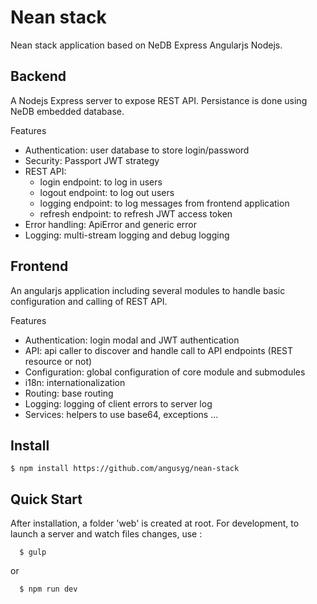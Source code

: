 Nean stack
==========

Nean stack application based on NeDB Express Angularjs Nodejs.

Backend
-------

A Nodejs Express server to expose REST API. Persistance is done using NeDB embedded database.

Features

  * Authentication: user database to store login/password
  * Security: Passport JWT strategy
  * REST API:
    * login endpoint: to log in users
    * logout endpoint: to log out users
    * logging endpoint: to log messages from frontend application
    * refresh endpoint: to refresh JWT access token
  * Error handling: ApiError and generic error
  * Logging: multi-stream logging and debug logging

Frontend
--------

An angularjs application including several modules to handle basic configuration and calling of REST API.

Features

  * Authentication: login modal and JWT authentication
  * API: api caller to discover and handle call to API endpoints (REST resource or not)
  * Configuration: global configuration of core module and submodules
  * i18n: internationalization
  * Routing: base routing
  * Logging: logging of client errors to server log
  * Services: helpers to use base64, exceptions ...

Install
-------

    $ npm install https://github.com/angusyg/nean-stack

Quick Start
-----------

After installation, a folder 'web' is created at root.
For development, to launch a server and watch files changes, use :

      $ gulp
or

      $ npm run dev
